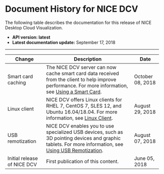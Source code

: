 # Document History for NICE DCV<a name="doc-history"></a>

The following table describes the documentation for this release of NICE Desktop Cloud Visualization\.
+ **API version: latest**
+ **Latest documentation update:** September 17, 2018


****  

| Change | Description | Date | 
| --- | --- | --- | 
| Smart card caching | The NICE DCV server can now cache smart card data received from the client to help improve performance\. For more information, see [Using a Smart Card](using-smartcard.md)\. | October 08, 2018 | 
| Linux client | NICE DCV offers Linux clients for RHEL 7, CentOS 7, SLES 12, and Ubuntu 16\.04/18\.04\. For more information, see [Linux Client](client-linux.md)\. | August 29, 2018 | 
| USB remotization | NICE DCV enables you to use specialized USB devices, such as 3D pointing devices and graphic tablets\. For more information, see [Using USB Remotization](using-usb.md)\. | August 07, 2018 | 
| Initial release of NICE DCV | First publication of this content\. | June 05, 2018 | 